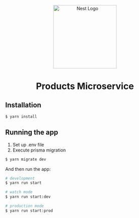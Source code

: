 <p align="center">
  <a href="http://nestjs.com/" target="blank"><img src="https://nestjs.com/img/logo-small.svg" width="200" alt="Nest Logo" /></a>
</p>

[circleci-image]: https://img.shields.io/circleci/build/github/nestjs/nest/master?token=abc123def456
[circleci-url]: https://circleci.com/gh/nestjs/nest


<h1 align="center">Products Microservice</h1>

## Installation

```bash
$ yarn install
```

## Running the app

1. Set up .env file
2. Execute prisma migration
```bash
$ yarn migrate dev
```
And then run the app:

```bash
# development
$ yarn run start

# watch mode
$ yarn run start:dev

# production mode
$ yarn run start:prod
```

